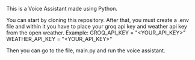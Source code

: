 This is a Voice Assistant made using Python.

You can start by cloning this repository.
After that, you must create a .env file and within it you have to place your groq api key and weather api key from the open weather.
 Example:
      GROQ_API_KEY = "<YOUR_API_KEY>"
      WEATHER_API_KEY = "<YOUR_API_KEY>"

Then you can go to the file, main.py and run the voice assistant.
